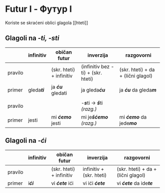 # Futur I - Футур I

Koriste se skraćeni oblici glagola [[hteti]]

## Glagoli na ***-ti, -sti***

|         | infinitiv     | običan futur             | inverzija                          | razgovorni                         |
| ------- | ------------- | ------------------------ | ---------------------------------- | ---------------------------------- |
| pravilo |               | (skr. hteti) + infinitiv | (infinitiv bez -ti) + (skr. hteti) | (skr. hteti) + da + (lični glagol) |
| primer  | gleda***ti*** | ja ***ću*** gledati      | ja gleda***ću***                   | ja ***ću*** da gleda***m***        |
|         |               |                          |                                    |                                    |
| pravilo |               |                          | -***s***ti → ***š***ti *(razg.)*   |                                    |
| primer  | jesti         | mi ***ćemo*** jesti      | mi je***šćemo*** *(razg.)*         | mi ***ćemo*** da jede***mo***      |

## Glagoli na ***-ći***

|         | infinitiv | običan futur             | inverzija                | razgovorni                         |
| ------- | --------- | ------------------------ | ------------------------ | ---------------------------------- |
| pravilo |           | (skr. hteti) + infinitiv | infinitiv + (skr. hteti) | (skr. hteti) + da + (lični glagol) |
| primer  | i***ći*** | vi ***ćete*** ići        | vi ići ***ćete***        | vi ***ćete*** da ide***te***       |
